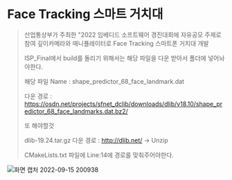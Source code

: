 # Face Tracking 스마트 거치대
> 산업통상부가 주최한 "2022 임베디드 소프트웨어 경진대회에 자유공모 주제로 참여 깊이카메라와 매니퓰레이터로 Face Tracking 스마트폰 거치대 개발
> 
> ISP_Final에서 build를 돌리기 위해서는 해당 파일을 다운 받아서 폴더에 넣어놔야한다.
> 
> 해당 파일 Name : shape_predictor_68_face_landmark.dat
> 
> 다운 경로 : https://osdn.net/projects/sfnet_dclib/downloads/dlib/v18.10/shape_predictor_68_face_landmarks.dat.bz2/
> 
> 또 해야할것
> 
> dlib-19.24.tar.gz 다운 경로 : http://dlib.net/ -> Unzip
> 
> CMakeLists.txt 파일에 Line:14에 경로를 맞춰주어야한다.
> 

![화면 캡처 2022-09-15 200938](https://user-images.githubusercontent.com/102636954/190389213-c3578d03-5c9e-411d-9065-a8ffede634c3.png)
